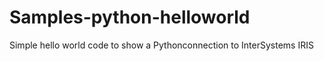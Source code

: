 # Samples-python-helloworld
Simple hello world code to show a Pythonconnection to InterSystems IRIS
